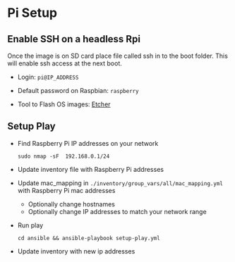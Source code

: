 # Pi Setup

## Enable SSH on a headless Rpi

Once the image is on SD card place file called ssh in to the boot folder. This will enable ssh access at the next boot.

- Login: ```pi@IP_ADDRESS```

- Default password on Raspbian: ```raspberry```

- Tool to Flash OS images: [Etcher](https://www.balena.io/etcher/)

## Setup Play

- Find Raspberry Pi IP addresses on your network

  ```sudo nmap -sF  192.168.0.1/24```

- Update inventory file with Raspberry Pi addresses

- Update mac_mapping in ```./inventory/group_vars/all/mac_mapping.yml``` with Raspberry Pi mac addresses
  - Optionally change hostnames
  - Optionally change IP addresses to match your network range

- Run play

  ```cd ansible && ansible-playbook setup-play.yml```

- Update inventory with new ip addresses